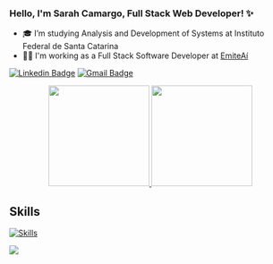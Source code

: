 ### Hello, I'm Sarah Camargo, Full Stack Web Developer! :sparkles:

- :mortar_board: I’m studying Analysis and Development of Systems at Instituto Federal de Santa Catarina
- :woman_technologist: I'm working as a Full Stack Software Developer at [EmiteAí](https://emiteai.com.br/)

[![Linkedin Badge](https://img.shields.io/badge/-LinkedIn-blue?style=for-the-badge&logo=Linkedin&logoColor=white&link=https://www.linkedin.com/in/sarah-carolina-camargo/)](https://www.linkedin.com/in/sarah-carolina-camargo/)
[![Gmail Badge](https://img.shields.io/badge/-Gmail-c14438?style=for-the-badge&logo=Gmail&logoColor=white&link=mailto:sarahcamargo00@gmail.com)](mailto:sarahcamargo00@gmail.com)

<div align="center">
  <a href="https://github.com/sarahCamargo">
    <img height="180em" src="https://github-readme-stats.vercel.app/api?username=sarahCamargo&show_icons=true&theme=dracula&include_all_commits=true"/>
    <img height="180em" src="https://github-readme-stats.vercel.app/api/top-langs/?username=sarahCamargo&layout=compact&langs_count=7&theme=dracula"/>
  </a>
</div>

## Skills

[![Skills](https://skillicons.dev/icons?i=java,react,ts,git,js,spring,flutter,postgres,rabbitmq)](https://skillicons.dev)

![](https://komarev.com/ghpvc/?username=sarahCamargo&color=c634eb&style=for-the-badge)
